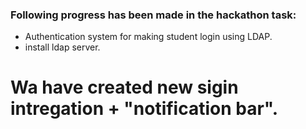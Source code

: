 ### Following progress has been made in the hackathon task:
- Authentication system for making student login using LDAP.
- install ldap server.
# Wa have created new sigin intregation + "notification bar".
